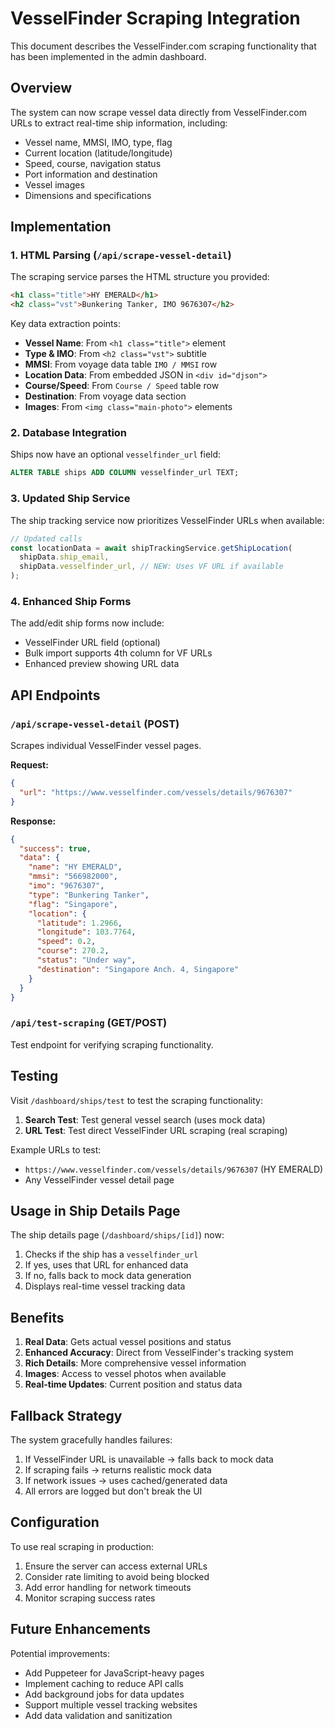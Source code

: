 # VesselFinder Scraping Integration

This document describes the VesselFinder.com scraping functionality that has been implemented in the admin dashboard.

## Overview

The system can now scrape vessel data directly from VesselFinder.com URLs to extract real-time ship information, including:

- Vessel name, MMSI, IMO, type, flag
- Current location (latitude/longitude)
- Speed, course, navigation status
- Port information and destination
- Vessel images
- Dimensions and specifications

## Implementation

### 1. HTML Parsing (`/api/scrape-vessel-detail`)

The scraping service parses the HTML structure you provided:

```html
<h1 class="title">HY EMERALD</h1>
<h2 class="vst">Bunkering Tanker, IMO 9676307</h2>
```

Key data extraction points:

- **Vessel Name**: From `<h1 class="title">` element
- **Type & IMO**: From `<h2 class="vst">` subtitle
- **MMSI**: From voyage data table `IMO / MMSI` row
- **Location Data**: From embedded JSON in `<div id="djson">`
- **Course/Speed**: From `Course / Speed` table row
- **Destination**: From voyage data section
- **Images**: From `<img class="main-photo">` elements

### 2. Database Integration

Ships now have an optional `vesselfinder_url` field:

```sql
ALTER TABLE ships ADD COLUMN vesselfinder_url TEXT;
```

### 3. Updated Ship Service

The ship tracking service now prioritizes VesselFinder URLs when available:

```typescript
// Updated calls
const locationData = await shipTrackingService.getShipLocation(
  shipData.ship_email,
  shipData.vesselfinder_url, // NEW: Uses VF URL if available
);
```

### 4. Enhanced Ship Forms

The add/edit ship forms now include:

- VesselFinder URL field (optional)
- Bulk import supports 4th column for VF URLs
- Enhanced preview showing URL data

## API Endpoints

### `/api/scrape-vessel-detail` (POST)

Scrapes individual VesselFinder vessel pages.

**Request:**

```json
{
  "url": "https://www.vesselfinder.com/vessels/details/9676307"
}
```

**Response:**

```json
{
  "success": true,
  "data": {
    "name": "HY EMERALD",
    "mmsi": "566982000",
    "imo": "9676307",
    "type": "Bunkering Tanker",
    "flag": "Singapore",
    "location": {
      "latitude": 1.2966,
      "longitude": 103.7764,
      "speed": 0.2,
      "course": 270.2,
      "status": "Under way",
      "destination": "Singapore Anch. 4, Singapore"
    }
  }
}
```

### `/api/test-scraping` (GET/POST)

Test endpoint for verifying scraping functionality.

## Testing

Visit `/dashboard/ships/test` to test the scraping functionality:

1. **Search Test**: Test general vessel search (uses mock data)
2. **URL Test**: Test direct VesselFinder URL scraping (real scraping)

Example URLs to test:

- `https://www.vesselfinder.com/vessels/details/9676307` (HY EMERALD)
- Any VesselFinder vessel detail page

## Usage in Ship Details Page

The ship details page (`/dashboard/ships/[id]`) now:

1. Checks if the ship has a `vesselfinder_url`
2. If yes, uses that URL for enhanced data
3. If no, falls back to mock data generation
4. Displays real-time vessel tracking data

## Benefits

1. **Real Data**: Gets actual vessel positions and status
2. **Enhanced Accuracy**: Direct from VesselFinder's tracking system
3. **Rich Details**: More comprehensive vessel information
4. **Images**: Access to vessel photos when available
5. **Real-time Updates**: Current position and status data

## Fallback Strategy

The system gracefully handles failures:

1. If VesselFinder URL is unavailable → falls back to mock data
2. If scraping fails → returns realistic mock data
3. If network issues → uses cached/generated data
4. All errors are logged but don't break the UI

## Configuration

To use real scraping in production:

1. Ensure the server can access external URLs
2. Consider rate limiting to avoid being blocked
3. Add error handling for network timeouts
4. Monitor scraping success rates

## Future Enhancements

Potential improvements:

- Add Puppeteer for JavaScript-heavy pages
- Implement caching to reduce API calls
- Add background jobs for data updates
- Support multiple vessel tracking websites
- Add data validation and sanitization
